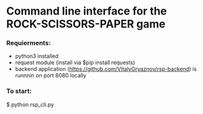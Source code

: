 # Command line interface for the ROCK-SCISSORS-PAPER game

### Requierments:
- python3 installed
- request module (install via $pip install requests)
- backend application (https://github.com/VitalyGryaznov/rsp-backend) is runnnin on port 8080 locally

### To start:
$ python rsp_cli.py
